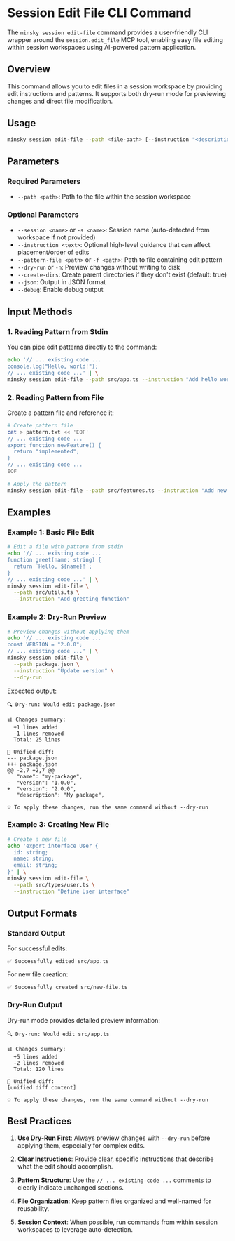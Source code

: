 # Session Edit File CLI Command

The `minsky session edit-file` command provides a user-friendly CLI wrapper around the `session.edit_file` MCP tool, enabling easy file editing within session workspaces using AI-powered pattern application.

## Overview

This command allows you to edit files in a session workspace by providing edit instructions and patterns. It supports both dry-run mode for previewing changes and direct file modification.

## Usage

```bash
minsky session edit-file --path <file-path> [--instruction "<description>"] [options]
```

## Parameters

### Required Parameters

- `--path <path>`: Path to the file within the session workspace

### Optional Parameters

- `--session <name>` or `-s <name>`: Session name (auto-detected from workspace if not provided)
- `--instruction <text>`: Optional high-level guidance that can affect placement/order of edits
- `--pattern-file <path>` or `-f <path>`: Path to file containing edit pattern
- `--dry-run` or `-n`: Preview changes without writing to disk
- `--create-dirs`: Create parent directories if they don't exist (default: true)
- `--json`: Output in JSON format
- `--debug`: Enable debug output

## Input Methods

### 1. Reading Pattern from Stdin

You can pipe edit patterns directly to the command:

```bash
echo '// ... existing code ...
console.log("Hello, world!");
// ... existing code ...' | \
minsky session edit-file --path src/app.ts --instruction "Add hello world log"
```

### 2. Reading Pattern from File

Create a pattern file and reference it:

```bash
# Create pattern file
cat > pattern.txt << 'EOF'
// ... existing code ...
export function newFeature() {
  return "implemented";
}
// ... existing code ...
EOF

# Apply the pattern
minsky session edit-file --path src/features.ts --instruction "Add new feature" --pattern-file pattern.txt
```

## Examples

### Example 1: Basic File Edit

```bash
# Edit a file with pattern from stdin
echo '// ... existing code ...
function greet(name: string) {
  return `Hello, ${name}!`;
}
// ... existing code ...' | \
minsky session edit-file \
  --path src/utils.ts \
  --instruction "Add greeting function"
```

### Example 2: Dry-Run Preview

```bash
# Preview changes without applying them
echo '// ... existing code ...
const VERSION = "2.0.0";
// ... existing code ...' | \
minsky session edit-file \
  --path package.json \
  --instruction "Update version" \
  --dry-run
```

Expected output:

```
🔍 Dry-run: Would edit package.json

📊 Changes summary:
  +1 lines added
  -1 lines removed
  Total: 25 lines

📝 Unified diff:
--- package.json
+++ package.json
@@ -2,7 +2,7 @@
   "name": "my-package",
-  "version": "1.0.0",
+  "version": "2.0.0",
   "description": "My package",

💡 To apply these changes, run the same command without --dry-run
```

### Example 3: Creating New File

```bash
# Create a new file
echo 'export interface User {
  id: string;
  name: string;
  email: string;
}' | \
minsky session edit-file \
  --path src/types/user.ts \
  --instruction "Define User interface"
```

## Output Formats

### Standard Output

For successful edits:

```
✅ Successfully edited src/app.ts
```

For new file creation:

```
✅ Successfully created src/new-file.ts
```

### Dry-Run Output

Dry-run mode provides detailed preview information:

```
🔍 Dry-run: Would edit src/app.ts

📊 Changes summary:
  +5 lines added
  -2 lines removed
  Total: 120 lines

📝 Unified diff:
[unified diff content]

💡 To apply these changes, run the same command without --dry-run
```

## Best Practices

1. **Use Dry-Run First**: Always preview changes with `--dry-run` before applying them, especially for complex edits.

2. **Clear Instructions**: Provide clear, specific instructions that describe what the edit should accomplish.

3. **Pattern Structure**: Use the `// ... existing code ...` comments to clearly indicate unchanged sections.

4. **File Organization**: Keep pattern files organized and well-named for reusability.

5. **Session Context**: When possible, run commands from within session workspaces to leverage auto-detection.
